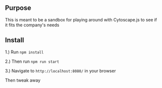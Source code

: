 ## Purpose
This is meant to be a sandbox for playing around with Cytoscape.js to see if it fits the company's needs

## Install

1.) Run `npm install`

2.) Then run `npm run start`

3.) Navigate to `http://localhost:8080/` in your browser

Then tweak away